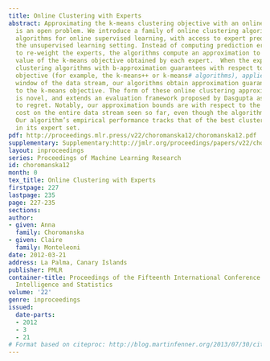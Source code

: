 ```yaml
---
title: Online Clustering with Experts
abstract: Approximating the k-means clustering objective with an online learning algorithm
  is an open problem. We introduce a family of online clustering algorithms by extending
  algorithms for online supervised learning, with access to expert predictors, to
  the unsupervised learning setting. Instead of computing prediction errors in order
  to re-weight the experts, the algorithms compute an approximation to the current
  value of the k-means objective obtained by each expert.  When the experts are batch
  clustering algorithms with b-approximation guarantees with respect to the k-means
  objective (for example, the k-means++ or k-means# algorithms), applied to a sliding
  window of the data stream, our algorithms obtain approximation guarantees with respect
  to the k-means objective. The form of these online clustering approximation guarantees
  is novel, and extends an evaluation framework proposed by Dasgupta as an analog
  to regret. Notably, our approximation bounds are with respect to the optimal k-means
  cost on the entire data stream seen so far, even though the algorithm is online.
  Our algorithm’s empirical performance tracks that of the best clustering algorithm
  in its expert set.
pdf: http://proceedings.mlr.press/v22/choromanska12/choromanska12.pdf
supplementary: Supplementary:http://jmlr.org/proceedings/papers/v22/choromanska12/choromanska12Supple.pdf
layout: inproceedings
series: Proceedings of Machine Learning Research
id: choromanska12
month: 0
tex_title: Online Clustering with Experts
firstpage: 227
lastpage: 235
page: 227-235
sections: 
author:
- given: Anna
  family: Choromanska
- given: Claire
  family: Monteleoni
date: 2012-03-21
address: La Palma, Canary Islands
publisher: PMLR
container-title: Proceedings of the Fifteenth International Conference on Artificial
  Intelligence and Statistics
volume: '22'
genre: inproceedings
issued:
  date-parts:
  - 2012
  - 3
  - 21
# Format based on citeproc: http://blog.martinfenner.org/2013/07/30/citeproc-yaml-for-bibliographies/
---
```

